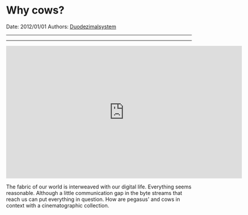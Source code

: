 # Why cows?

Date: 2012/01/01
Authors: [Duodezimalsystem](http://duodezimal.me)

---
---

<iframe src="http://player.vimeo.com/video/35525730?title=0&amp;byline=0&amp;portrait=0&amp;badge=0&amp;color=c9ff23" width="640" height="360" frameborder="0" webkitAllowFullScreen mozallowfullscreen allowFullScreen></iframe>

The fabric of our world is interweaved with our digital life. Everything seems reasonable. Although a little communication gap in the byte streams that reach us can put everything in question. How are pegasus' and cows in context with a cinematographic collection.
